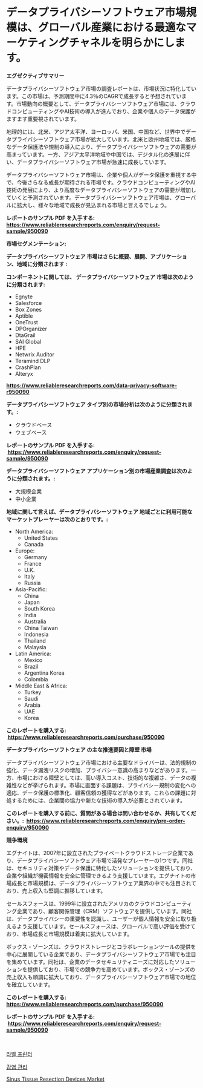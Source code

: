<p><h1>データプライバシーソフトウェア市場規模は、グローバル産業における最適なマーケティングチャネルを明らかにします。</h1></p><p><strong>エグゼクティブサマリー</strong></p>
<p><p>データプライバシーソフトウェア市場の調査レポートは、市場状況に特化しています。この市場は、予測期間中に4.3％のCAGRで成長すると予想されています。市場動向の概要として、データプライバシーソフトウェア市場には、クラウドコンピューティングやAI技術の導入が進んでおり、企業や個人のデータ保護がますます重要視されています。</p><p>地理的には、北米、アジア太平洋、ヨーロッパ、米国、中国など、世界中でデータプライバシーソフトウェア市場が拡大しています。北米と欧州地域では、厳格なデータ保護法や規制の導入により、データプライバシーソフトウェアの需要が高まっています。一方、アジア太平洋地域や中国では、デジタル化の進展に伴い、データプライバシーソフトウェア市場が急速に成長しています。</p><p>データプライバシーソフトウェア市場は、企業や個人がデータ保護を重視する中で、今後さらなる成長が期待される市場です。クラウドコンピューティングやAI技術の発展により、より高度なデータプライバシーソフトウェアの需要が増加していくと予測されています。データプライバシーソフトウェア市場は、グローバルに拡大し、様々な地域で成長が見込まれる市場と言えるでしょう。</p></p>
<p><strong>レポートのサンプル PDF を入手する: <a href="https://www.reliableresearchreports.com/enquiry/request-sample/950090">https://www.reliableresearchreports.com/enquiry/request-sample/950090</a></strong></p>
<p><strong>市場セグメンテーション:</strong></p>
<p><strong> データプライバシーソフトウェア 市場はさらに概要、展開、アプリケーション、地域に分類されます :</strong></p>
<p><strong>コンポーネントに関しては、 データプライバシーソフトウェア 市場は次のように分類されます: &nbsp;</strong></p>
<p><ul><li>Egnyte</li><li>Salesforce</li><li>Box Zones</li><li>Aptible</li><li>OneTrust</li><li>DPOrganizer</li><li>DtaGrail</li><li>SAI Global</li><li>HPE</li><li>Netwrix Auditor</li><li>Teramind DLP</li><li>CrashPlan</li><li>Alteryx</li></ul></p>
<p><strong><a href="https://www.reliableresearchreports.com/data-privacy-software-r950090">https://www.reliableresearchreports.com/data-privacy-software-r950090</a></strong></p>
<p><strong> データプライバシーソフトウェア タイプ別の市場分析は次のように分類されます。:</strong></p>
<p><ul><li>クラウドベース</li><li>ウェブベース</li></ul></p>
<p><strong>レポートのサンプル PDF を入手する: &nbsp;<a href="https://www.reliableresearchreports.com/enquiry/request-sample/950090">https://www.reliableresearchreports.com/enquiry/request-sample/950090</a></strong></p>
<p><strong> データプライバシーソフトウェア アプリケーション別の市場産業調査は次のように分類されます。:</strong></p>
<p><ul><li>大規模企業</li><li>中小企業</li></ul></p>
<p><strong>地域に関して言えば、データプライバシーソフトウェア 地域ごとに利用可能なマーケットプレーヤーは次のとおりです。:</strong></p>
<p><ul>
    <li>
        North America:
        <ul>
            <li>United States</li>
            <li>Canada</li>
        </ul>
    </li>
    <li>
        Europe:
        <ul>
            <li>Germany</li>
            <li>France</li>
            <li>U.K.</li>
            <li>Italy</li>
            <li>Russia</li>
        </ul>
    </li>
    <li>
        Asia-Pacific:
        <ul>
            <li>China</li>
            <li>Japan</li>
            <li>South Korea</li>
            <li>India</li>
            <li>Australia</li>
            <li>China Taiwan</li>
            <li>Indonesia</li>
            <li>Thailand</li>
            <li>Malaysia</li>
        </ul>
    </li>
    <li>
        Latin America:
        <ul>
            <li>Mexico</li>
            <li>Brazil</li>
            <li>Argentina Korea</li>
            <li>Colombia</li>
        </ul>
    </li>
    <li>
        Middle East & Africa:
        <ul>
            <li>Turkey</li>
            <li>Saudi</li>
            <li>Arabia</li>
            <li>UAE</li>
            <li>Korea</li>
        </ul>
    </li>
    </ul></p>
<p><strong>このレポートを購入する: &nbsp;<a href="https://www.reliableresearchreports.com/purchase/950090">https://www.reliableresearchreports.com/purchase/950090</a></strong></p>
<p><strong>データプライバシーソフトウェア の主な推進要因と障壁 市場</strong></p>
<p><p>データプライバシーソフトウェア市場における主要なドライバーは、法的規制の強化、データ漏洩リスクの増加、プライバシー意識の高まりなどがあります。一方、市場における障壁としては、高い導入コスト、技術的な複雑さ、データの複雑性などが挙げられます。市場に直面する課題は、プライバシー規制の変化への適応、データ保護の標準化、顧客信頼の獲得などがあります。これらの課題に対処するためには、企業間の協力や新たな技術の導入が必要とされています。</p></p>
<p><strong>このレポートを購入する前に、質問がある場合は問い合わせるか、共有してください。:&nbsp; <a href="https://www.reliableresearchreports.com/enquiry/pre-order-enquiry/950090">https://www.reliableresearchreports.com/enquiry/pre-order-enquiry/950090</a></strong></p>
<p><strong>競争環境</strong></p>
<p><p>エグナイトは、2007年に設立されたプライベートクラウドストレージ企業であり、データプライバシーソフトウェア市場で活発なプレーヤーの1つです。同社は、セキュリティ対策やデータ保護に特化したソリューションを提供しており、企業や組織が機密情報を安全に管理できるよう支援しています。エグナイトの市場成長と市場規模は、データプライバシーソフトウェア業界の中でも注目されており、売上収入も堅調に推移しています。</p><p>セールスフォースは、1999年に設立されたアメリカのクラウドコンピューティング企業であり、顧客関係管理（CRM）ソフトウェアを提供しています。同社は、データプライバシーの重要性を認識し、ユーザーが個人情報を安全に取り扱えるよう支援しています。セールスフォースは、グローバルで高い評価を受けており、市場成長と市場規模は着実に拡大しています。</p><p>ボックス・ゾーンズは、クラウドストレージとコラボレーションツールの提供を中心に展開している企業であり、データプライバシーソフトウェア市場でも注目を集めています。同社は、企業のデータセキュリティニーズに対応したソリューションを提供しており、市場での競争力を高めています。ボックス・ゾーンズの売上収入も順調に拡大しており、データプライバシーソフトウェア市場での地位を確立しています。</p></p>
<p><strong>このレポートを購入する: &nbsp; <a href="https://www.reliableresearchreports.com/purchase/950090">https://www.reliableresearchreports.com/purchase/950090</a></strong></p>
<p><strong>レポートのサンプル PDF を入手する: &nbsp;<a href="https://www.reliableresearchreports.com/enquiry/request-sample/950090">https://www.reliableresearchreports.com/enquiry/request-sample/950090</a></strong><strong></strong></p>
<p>&nbsp;</p>
<p><p><a href="https://medium.com/@monserratemohr/%EB%9D%BC%EB%B2%A8-%ED%94%84%EB%A6%B0%ED%84%B0-%EC%8B%9C%EC%9E%A5%EC%9D%80-%EC%8B%9C%EC%9E%A5-%EC%A0%90%EC%9C%A0%EC%9C%A8-%EC%8B%9C%EC%9E%A5-%ED%8A%B8%EB%A0%8C%EB%93%9C-%EC%8B%9C%EC%9E%A5-%EC%84%B1%EC%9E%A5%EC%97%90-%EB%8C%80%ED%95%9C-%EC%A0%95%EB%B3%B4%EB%A5%BC-%EC%A0%9C%EA%B3%B5%ED%95%A9%EB%8B%88%EB%8B%A4-6577c2542bcc">라벨 프린터</a></p><p><a href="https://medium.com/@jonatanjast1928/%EA%B0%90%EC%97%BC-%EA%B4%80%EB%A6%AC-%EC%8B%9C%EC%9E%A5-%EB%B6%84%EC%84%9D-%EA%B8%80%EB%A1%9C%EB%B2%8C-%EC%82%B0%EC%97%85-%EC%A0%84%EB%A7%9D-%EB%B0%8F-%EC%98%88%EC%B8%A1-2024%EB%85%84%EB%B6%80%ED%84%B0-2031%EB%85%84%EA%B9%8C%EC%A7%80-0a24b5ccbd92">감염 관리</a></p><p><a href="https://cautious-neon-760.notion.site/Sinus-Tissue-Resection-Devices-Market-Outlook-Industry-Overview-and-Forecast-2024-to-2031-0a273332681049a893ecbfe0ff4b9b9d">Sinus Tissue Resection Devices Market</a></p></p>
